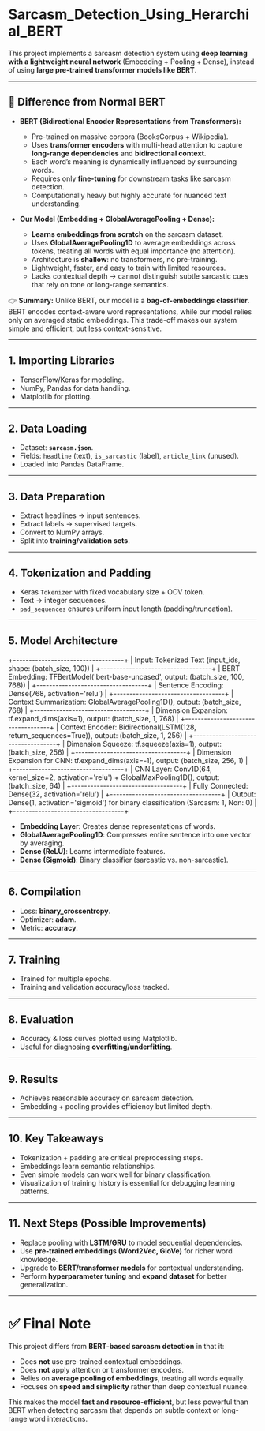 # Sarcasm_Detection_Using_Herarchial_BERT

This project implements a sarcasm detection system using **deep learning with a lightweight neural network** (Embedding + Pooling + Dense), instead of using **large pre-trained transformer models like BERT**.  

---

## 🔑 Difference from Normal BERT  
- **BERT (Bidirectional Encoder Representations from Transformers):**  
  - Pre-trained on massive corpora (BooksCorpus + Wikipedia).  
  - Uses **transformer encoders** with multi-head attention to capture **long-range dependencies** and **bidirectional context**.  
  - Each word’s meaning is dynamically influenced by surrounding words.  
  - Requires only **fine-tuning** for downstream tasks like sarcasm detection.  
  - Computationally heavy but highly accurate for nuanced text understanding.  

- **Our Model (Embedding + GlobalAveragePooling + Dense):**  
  - **Learns embeddings from scratch** on the sarcasm dataset.  
  - Uses **GlobalAveragePooling1D** to average embeddings across tokens, treating all words with equal importance (no attention).  
  - Architecture is **shallow**: no transformers, no pre-training.  
  - Lightweight, faster, and easy to train with limited resources.  
  - Lacks contextual depth → cannot distinguish subtle sarcastic cues that rely on tone or long-range semantics.  

👉 **Summary:** Unlike BERT, our model is a **bag-of-embeddings classifier**. BERT encodes context-aware word representations, while our model relies only on averaged static embeddings. This trade-off makes our system simple and efficient, but less context-sensitive.  

---

## 1. Importing Libraries  
- TensorFlow/Keras for modeling.  
- NumPy, Pandas for data handling.  
- Matplotlib for plotting.  

---

## 2. Data Loading  
- Dataset: **`sarcasm.json`**.  
- Fields: `headline` (text), `is_sarcastic` (label), `article_link` (unused).  
- Loaded into Pandas DataFrame.  

---

## 3. Data Preparation  
- Extract headlines → input sentences.  
- Extract labels → supervised targets.  
- Convert to NumPy arrays.  
- Split into **training/validation sets**.  

---

## 4. Tokenization and Padding  
- Keras `Tokenizer` with fixed vocabulary size + OOV token.  
- Text → integer sequences.  
- `pad_sequences` ensures uniform input length (padding/truncation).  

---

## 5. Model Architecture  

+-----------------------------------+
| Input: Tokenized Text (input_ids, shape: (batch_size, 100)) |
+-----------------------------------+
| BERT Embedding: TFBertModel('bert-base-uncased', output: (batch_size, 100, 768)) |
+-----------------------------------+
| Sentence Encoding: Dense(768, activation='relu') |
+-----------------------------------+
| Context Summarization: GlobalAveragePooling1D(), output: (batch_size, 768) |
+-----------------------------------+
| Dimension Expansion: tf.expand_dims(axis=1), output: (batch_size, 1, 768) |
+-----------------------------------+
| Context Encoder: Bidirectional(LSTM(128, return_sequences=True)), output: (batch_size, 1, 256) |
+-----------------------------------+
| Dimension Squeeze: tf.squeeze(axis=1), output: (batch_size, 256) |
+-----------------------------------+
| Dimension Expansion for CNN: tf.expand_dims(axis=-1), output: (batch_size, 256, 1) |
+-----------------------------------+
| CNN Layer: Conv1D(64, kernel_size=2, activation='relu') + GlobalMaxPooling1D(), output: (batch_size, 64) |
+-----------------------------------+
| Fully Connected: Dense(32, activation='relu') |
+-----------------------------------+
| Output: Dense(1, activation='sigmoid') for binary classification (Sarcasm: 1, Non: 0) |
+-----------------------------------+

- **Embedding Layer**: Creates dense representations of words.  
- **GlobalAveragePooling1D**: Compresses entire sentence into one vector by averaging.  
- **Dense (ReLU)**: Learns intermediate features.  
- **Dense (Sigmoid)**: Binary classifier (sarcastic vs. non-sarcastic).  

---

## 6. Compilation  
- Loss: **binary_crossentropy**.  
- Optimizer: **adam**.  
- Metric: **accuracy**.  

---

## 7. Training  
- Trained for multiple epochs.  
- Training and validation accuracy/loss tracked.  

---

## 8. Evaluation  
- Accuracy & loss curves plotted using Matplotlib.  
- Useful for diagnosing **overfitting/underfitting**.  

---

## 9. Results  
- Achieves reasonable accuracy on sarcasm detection.  
- Embedding + pooling provides efficiency but limited depth.  

---

## 10. Key Takeaways  
- Tokenization + padding are critical preprocessing steps.  
- Embeddings learn semantic relationships.  
- Even simple models can work well for binary classification.  
- Visualization of training history is essential for debugging learning patterns.  

---

## 11. Next Steps (Possible Improvements)  
- Replace pooling with **LSTM/GRU** to model sequential dependencies.  
- Use **pre-trained embeddings (Word2Vec, GloVe)** for richer word knowledge.  
- Upgrade to **BERT/transformer models** for contextual understanding.  
- Perform **hyperparameter tuning** and **expand dataset** for better generalization.  

---

# ✅ Final Note  
This project differs from **BERT-based sarcasm detection** in that it:  
- Does **not** use pre-trained contextual embeddings.  
- Does **not** apply attention or transformer encoders.  
- Relies on **average pooling of embeddings**, treating all words equally.  
- Focuses on **speed and simplicity** rather than deep contextual nuance.  

This makes the model **fast and resource-efficient**, but less powerful than BERT when detecting sarcasm that depends on subtle context or long-range word interactions.  
